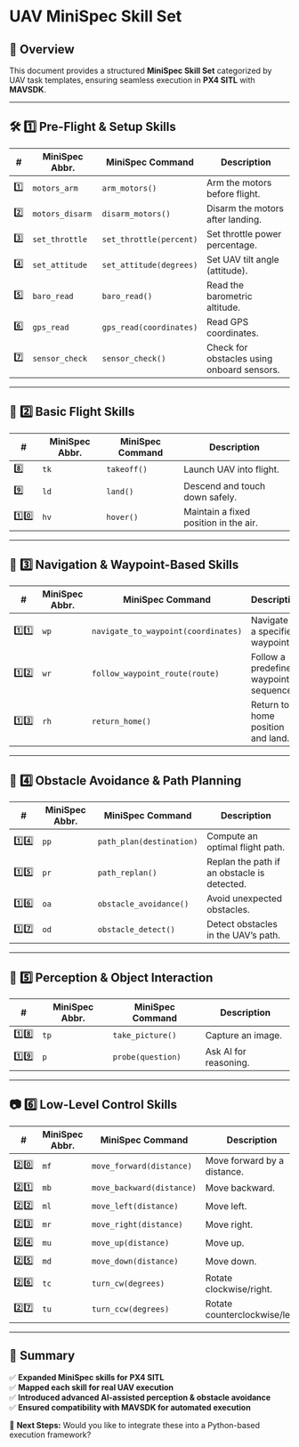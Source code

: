 # UAV MiniSpec Skill Set

## 🚀 Overview
This document provides a structured **MiniSpec Skill Set** categorized by UAV task templates, ensuring seamless execution in **PX4 SITL** with **MAVSDK**.

---

## 🛠 1️⃣ Pre-Flight & Setup Skills

| **#** | **MiniSpec Abbr.** | **MiniSpec Command** | **Description** |
|------|----------------|----------------|----------------|
| 1️⃣ | `motors_arm` | `arm_motors()` | Arm the motors before flight. |
| 2️⃣ | `motors_disarm` | `disarm_motors()` | Disarm the motors after landing. |
| 3️⃣ | `set_throttle` | `set_throttle(percent)` | Set throttle power percentage. |
| 4️⃣ | `set_attitude` | `set_attitude(degrees)` | Set UAV tilt angle (attitude). |
| 5️⃣ | `baro_read` | `baro_read()` | Read the barometric altitude. |
| 6️⃣ | `gps_read` | `gps_read(coordinates)` | Read GPS coordinates. |
| 7️⃣ | `sensor_check` | `sensor_check()` | Check for obstacles using onboard sensors. |

---

## 🛫 2️⃣ Basic Flight Skills

| **#** | **MiniSpec Abbr.** | **MiniSpec Command** | **Description** |
|------|----------------|----------------|----------------|
| 8️⃣ | `tk` | `takeoff()` | Launch UAV into flight. |
| 9️⃣ | `ld` | `land()` | Descend and touch down safely. |
| 1️⃣0️⃣ | `hv` | `hover()` | Maintain a fixed position in the air. |

---

## 📍 3️⃣ Navigation & Waypoint-Based Skills

| **#** | **MiniSpec Abbr.** | **MiniSpec Command** | **Description** |
|------|----------------|----------------|----------------|
| 1️⃣1️⃣ | `wp` | `navigate_to_waypoint(coordinates)` | Navigate to a specified waypoint. |
| 1️⃣2️⃣ | `wr` | `follow_waypoint_route(route)` | Follow a predefined waypoint sequence. |
| 1️⃣3️⃣ | `rh` | `return_home()` | Return to home position and land. |

---

## 🛑 4️⃣ Obstacle Avoidance & Path Planning

| **#** | **MiniSpec Abbr.** | **MiniSpec Command** | **Description** |
|------|----------------|----------------|----------------|
| 1️⃣4️⃣ | `pp` | `path_plan(destination)` | Compute an optimal flight path. |
| 1️⃣5️⃣ | `pr` | `path_replan()` | Replan the path if an obstacle is detected. |
| 1️⃣6️⃣ | `oa` | `obstacle_avoidance()` | Avoid unexpected obstacles. |
| 1️⃣7️⃣ | `od` | `obstacle_detect()` | Detect obstacles in the UAV’s path. |

---

## 📡 5️⃣ Perception & Object Interaction

| **#** | **MiniSpec Abbr.** | **MiniSpec Command** | **Description** |
|------|----------------|----------------|----------------|
| 1️⃣8️⃣ | `tp` | `take_picture()` | Capture an image. |
| 1️⃣9️⃣ | `p` | `probe(question)` | Ask AI for reasoning. |

---

## 📷 6️⃣ Low-Level Control Skills

| **#** | **MiniSpec Abbr.** | **MiniSpec Command** | **Description** |
|------|----------------|----------------|----------------|
| 2️⃣0️⃣ | `mf` | `move_forward(distance)` | Move forward by a distance. |
| 2️⃣1️⃣ | `mb` | `move_backward(distance)` | Move backward. |
| 2️⃣2️⃣ | `ml` | `move_left(distance)` | Move left. |
| 2️⃣3️⃣ | `mr` | `move_right(distance)` | Move right. |
| 2️⃣4️⃣ | `mu` | `move_up(distance)` | Move up. |
| 2️⃣5️⃣ | `md` | `move_down(distance)` | Move down. |
| 2️⃣6️⃣ | `tc` | `turn_cw(degrees)` | Rotate clockwise/right. |
| 2️⃣7️⃣ | `tu` | `turn_ccw(degrees)` | Rotate counterclockwise/left. |

---

## 🎯 Summary
✅ **Expanded MiniSpec skills for PX4 SITL**  
✅ **Mapped each skill for real UAV execution**  
✅ **Introduced advanced AI-assisted perception & obstacle avoidance**  
✅ **Ensured compatibility with MAVSDK for automated execution**  

🚀 **Next Steps:** Would you like to integrate these into a Python-based execution framework?

